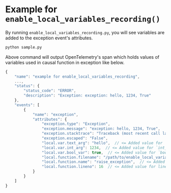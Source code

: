 # Example for `enable_local_variables_recording()`

By running `enable_local_variables_recording.py`, you will see variables are added to the exception event's attributes.


```bash
python sample.py 
```

Above command will output OpenTelemetry's span which holds values of variables used in causal function in exception like below.

```js
{
    "name": "example for enable_local_variables_recording",
    ...,
    "status": {
        "status_code": "ERROR",
        "description": "Exception: exception: hello, 1234, True"
    },
    "events": [
        {
            "name": "exception",
            "attributes": {
                "exception.type": "Exception",
                "exception.message": "exception: hello, 1234, True",
                "exception.stacktrace": "Traceback (most recent call last) ...",
                "exception.escaped": "False",
                "local.var.text_arg": "hello",  // <= Added value for `text_arg`
                "local.var.int_arg": 1234,  // <= Added value for `int_arg`
                "local.var.bool_var": true,  // <= Added value for `bool_var`
                "local.function.filename": "/path/to/enable_local_variables_recording/sample.py",  // <= Added value for filename
                "local.function.name": "raise_exception",  // <= Added value for function name
                "local.function.lineno": 16  // <= Added value for line number of the file
            }
        }
    ]
}
```
